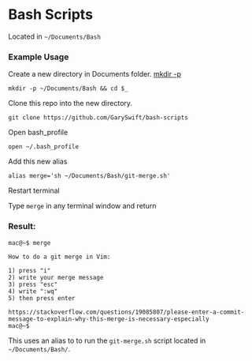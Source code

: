 # Bash Scripts

Located in `~/Documents/Bash`

### Example Usage

Create a new directory in Documents folder. [mkdir -p](http://pubs.opengroup.org/onlinepubs/009695399/utilities/mkdir.html)

```
mkdir -p ~/Documents/Bash && cd $_

```

Clone this repo into the new directory.

```
git clone https://github.com/GarySwift/bash-scripts
```

Open bash_profile

```
open ~/.bash_profile
```

Add this new alias

```
alias merge='sh ~/Documents/Bash/git-merge.sh'
```

Restart terminal

Type `merge` in any terminal window and return


### Result:

```
mac@~$ merge

How to do a git merge in Vim:

1) press "i"
2) write your merge message
3) press "esc"
4) write ":wq"
5) then press enter

https://stackoverflow.com/questions/19085807/please-enter-a-commit-message-to-explain-why-this-merge-is-necessary-especially
mac@~$ 
```

This uses an alias to to run the `git-merge.sh` script located in `~/Documents/Bash/`.


